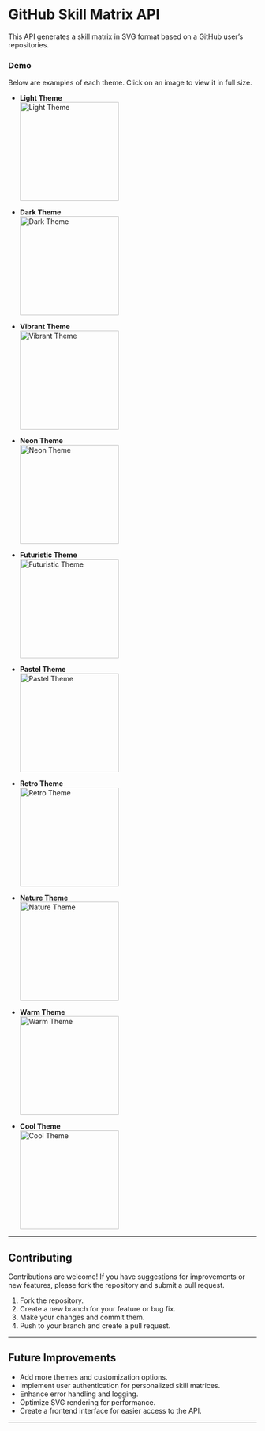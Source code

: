 # GitHub Skill Matrix API

This API generates a skill matrix in SVG format based on a GitHub user’s repositories.

### Demo

Below are examples of each theme. Click on an image to view it in full size.

- **Light Theme**  
  <a href="https://github-skill-matrix.onrender.com/api/skills/JohnDev19/light">
    <img src="https://github-skill-matrix.onrender.com/api/skills/JohnDev19/light" alt="Light Theme" width="200">
  </a>

- **Dark Theme**  
  <a href="https://github-skill-matrix.onrender.com/api/skills/JohnDev19/dark">
    <img src="https://github-skill-matrix.onrender.com/api/skills/JohnDev19/dark" alt="Dark Theme" width="200">
  </a>

- **Vibrant Theme**  
  <a href="https://github-skill-matrix.onrender.com/api/skills/JohnDev19/vibrant">
    <img src="https://github-skill-matrix.onrender.com/api/skills/JohnDev19/vibrant" alt="Vibrant Theme" width="200">
  </a>

- **Neon Theme**  
  <a href="https://github-skill-matrix.onrender.com/api/skills/JohnDev19/neon">
    <img src="https://github-skill-matrix.onrender.com/api/skills/JohnDev19/neon" alt="Neon Theme" width="200">
  </a>

- **Futuristic Theme**  
  <a href="https://github-skill-matrix.onrender.com/api/skills/JohnDev19/futuristic">
    <img src="https://github-skill-matrix.onrender.com/api/skills/JohnDev19/futuristic" alt="Futuristic Theme" width="200">
  </a>

- **Pastel Theme**  
  <a href="https://github-skill-matrix.onrender.com/api/skills/JohnDev19/pastel">
    <img src="https://github-skill-matrix.onrender.com/api/skills/JohnDev19/pastel" alt="Pastel Theme" width="200">
  </a>

- **Retro Theme**  
  <a href="https://github-skill-matrix.onrender.com/api/skills/JohnDev19/retro">
    <img src="https://github-skill-matrix.onrender.com/api/skills/JohnDev19/retro" alt="Retro Theme" width="200">
  </a>

- **Nature Theme**  
  <a href="https://github-skill-matrix.onrender.com/api/skills/JohnDev19/nature">
    <img src="https://github-skill-matrix.onrender.com/api/skills/JohnDev19/nature" alt="Nature Theme" width="200">
  </a>

- **Warm Theme**  
  <a href="https://github-skill-matrix.onrender.com/api/skills/JohnDev19/warm">
    <img src="https://github-skill-matrix.onrender.com/api/skills/JohnDev19/warm" alt="Warm Theme" width="200">
  </a>

- **Cool Theme**  
  <a href="https://github-skill-matrix.onrender.com/api/skills/JohnDev19/cool">
    <img src="https://github-skill-matrix.onrender.com/api/skills/JohnDev19/cool" alt="Cool Theme" width="200">
  </a>

---

## Contributing

Contributions are welcome! If you have suggestions for improvements or new features, please fork the repository and submit a pull request. 

1. Fork the repository.
2. Create a new branch for your feature or bug fix.
3. Make your changes and commit them.
4. Push to your branch and create a pull request.

---

## Future Improvements

- Add more themes and customization options.
- Implement user authentication for personalized skill matrices.
- Enhance error handling and logging.
- Optimize SVG rendering for performance.
- Create a frontend interface for easier access to the API.

---
